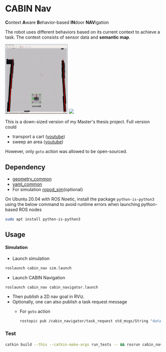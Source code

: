 # CABIN Nav

**C**ontext **A**ware **B**ehavior-based **IN**door **NAV**igation

The robot uses different behaviors based on its current context to achieve a
task. The context consists of sensor data and **semantic map**. 

 <p float="left">
  <img src="docs/ptp.gif" width="40%" />
  <img src="docs/corridor_junction_corridor.gif" width="40%" /> 
</p>

This is a down-sized version of my Master's thesis project. Full version could
- transport a cart ([youtube](https://youtu.be/vp-CY13f3D8))
- sweep an area ([youtube](https://youtu.be/Df7EnYdpkkw))

However, only `goto` action was allowed to be open-sourced.

## Dependency

- [geometry\_common](https://github.com/kelo-robotics/geometry_common)
- [yaml\_common](https://github.com/kelo-robotics/yaml_common)
- For simulation [ropod\_sim](https://github.com/DharminB/ropod_sim)(optional)

On Ubuntu 20.04 with ROS Noetic, install the package `python-is-python3` using
the below command to avoid runtime errors when launching python-based ROS nodes 
```sh
sudo apt install python-is-python3
```

## Usage

#### Simulation

- Launch simulation
```sh
roslaunch cabin_nav sim.launch
```

- Launch CABIN Navigation
```
roslaunch cabin_nav cabin_navigator.launch
```

- Then publish a 2D nav goal in RViz.
- Optionally, one can also publish a task request message
  - For `goto` action

    ```sh
    rostopic pub /cabin_navigator/task_request std_msgs/String "data: '{task_type: goto, goal: {x: 62.7, y: 31.7, theta: 3.14}}'" -1
    ```

### Test

```sh
catkin build --this --catkin-make-args run_tests -- && rosrun cabin_nav cabin_nav_test
```
